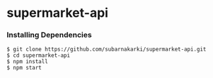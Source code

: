# supermarket-api

### Installing Dependencies
```
$ git clone https://github.com/subarnakarki/supermarket-api.git
$ cd supermarket-api
$ npm install
$ npm start
```
